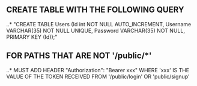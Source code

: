 CREATE TABLE WITH THE FOLLOWING QUERY
---
..* "CREATE TABLE Users (Id int NOT NULL AUTO_INCREMENT, Username VARCHAR(35) NOT NULL UNIQUE, Password VARCHAR(35) NOT NULL, PRIMARY KEY (Id));"

FOR PATHS THAT ARE NOT '/public/*'
---
..* MUST ADD HEADER "Authorization": "Bearer xxx" WHERE 'xxx' IS THE VALUE OF THE TOKEN RECEIVED FROM '/public/login' OR 'public/signup'